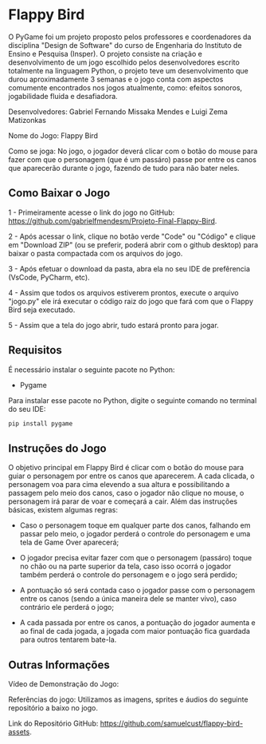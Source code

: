 # Flappy Bird

O PyGame foi um projeto proposto pelos professores e coordenadores da disciplina "Design de Software" do curso de Engenharia do Instituto de Ensino e Pesquisa (Insper). O projeto consiste na criação e desenvolvimento de um jogo escolhido pelos desenvolvedores escrito totalmente na linguagem Python, o projeto teve um desenvolvimento que durou aproximadamente 3 semanas e o jogo conta com aspectos comumente encontrados nos jogos atualmente, como: efeitos sonoros, jogabilidade fluida e desafiadora.

Desenvolvedores: Gabriel Fernando Missaka Mendes e Luigi Zema Matizonkas

Nome do Jogo: Flappy Bird

Como se joga: No jogo, o jogador deverá clicar com o botão do mouse para fazer com que o personagem (que é um passáro) passe por entre os canos que aparecerão durante o jogo, fazendo de tudo para não bater neles. 

## Como Baixar o Jogo

1 - Primeiramente acesse o link do jogo no GitHub: https://github.com/gabrielfmendesm/Projeto-Final-Flappy-Bird.

2 - Após acessar o link, clique no botão verde "Code" ou "Código" e clique em "Download ZIP" (ou se preferir, poderá abrir com o github desktop) para baixar o pasta compactada com os arquivos do jogo.

3 - Após efetuar o download da pasta, abra ela no seu IDE de prefêrencia (VsCode, PyCharm, etc).

4 - Assim que todos os arquivos estiverem prontos, execute o arquivo "jogo.py" ele irá executar o código raiz do jogo que fará com que o Flappy Bird seja executado. 

5 - Assim que a tela do jogo abrir, tudo estará pronto para jogar.

## Requisitos

É necessário instalar o seguinte pacote no Python:
* Pygame

Para instalar esse pacote no Python, digite o seguinte comando no terminal do seu IDE:

```bash
pip install pygame
```

## Instruções do Jogo

O objetivo principal em Flappy Bird é clicar com o botão do mouse para guiar o personagem por entre os canos que aparecerem. A cada clicada, o personagem voa para cima elevendo a sua altura e possibilitando a passagem pelo meio dos canos, caso o jogador não clique no mouse, o personagem irá parar de voar e começará a cair. Além das instruções básicas, existem algumas regras:

* Caso o personagem toque em qualquer parte dos canos, falhando em passar pelo meio, o jogador perderá o controle do personagem e uma tela de Game Over aparecerá;

* O jogador precisa evitar fazer com que o personagem (passáro) toque no chão ou na parte superior da tela, caso isso ocorrá o jogador também perderá o controle do personagem e o jogo será perdido;

* A pontuação só será contada caso o jogador passe com o personagem entre os canos (sendo a única maneira dele se manter vivo), caso contrário ele perderá o jogo;
    
* A cada passada por entre os canos, a pontuação do jogador aumenta e ao final de cada jogada, a jogada com maior pontuação fica guardada para outros tentarem bate-la.

 ## Outras Informações
 
 Vídeo de Demonstração do Jogo: 

 Referências do jogo: Utilizamos as imagens, sprites e áudios do seguinte repositório a baixo no jogo.
 
 Link do Repositório GitHub: https://github.com/samuelcust/flappy-bird-assets.
